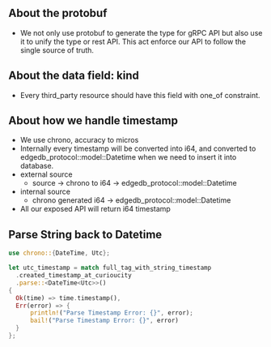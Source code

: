 

## About the protobuf

- We not only use protobuf to generate the type for gRPC API but also use it to unify the type or rest API. This act enforce our API to follow the single source of truth. 

## About the data field: kind

- Every third_party resource should have this field with one_of constraint.

## About how we handle timestamp

- We use chrono, accuracy to micros
- Internally every timestamp will be converted into i64, and converted to edgedb_protocol::model::Datetime when we need to insert it into database.
- external source 
  - source -> chrono to i64 -> edgedb_protocol::model::Datetime
- internal source
  - chrono generated i64 -> edgedb_protocol::model::Datetime
- All our exposed API will return i64 timestamp

## Parse String back to Datetime

```rust
use chrono::{DateTime, Utc};

let utc_timestamp = match full_tag_with_string_timestamp
  .created_timestamp_at_curioucity
  .parse::<DateTime<Utc>>()
{
  Ok(time) => time.timestamp(),
  Err(error) => {
      println!("Parse Timestamp Error: {}", error);
      bail!("Parse Timestamp Error: {}", error)
  }
};
```
